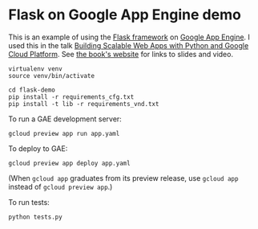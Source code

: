 # Flask on Google App Engine demo

This is an example of using the [Flask framework](http://flask.pocoo.org/) on [Google App Engine](https://cloud.google.com/appengine/). I used this in the talk [Building Scalable Web Apps with Python and Google Cloud Platform](http://www.oreilly.com/pub/e/3388). See [the book's website](http://ae-book.appspot.com/code#Webcasts) for links to slides and video.

```
virtualenv venv
source venv/bin/activate

cd flask-demo
pip install -r requirements_cfg.txt
pip install -t lib -r requirements_vnd.txt
```

To run a GAE development server:

```
gcloud preview app run app.yaml
```

To deploy to GAE:

```
gcloud preview app deploy app.yaml
```

(When `gcloud app` graduates from its preview release, use `gcloud app` instead of `gcloud preview app`.)

To run tests:

```
python tests.py
```
